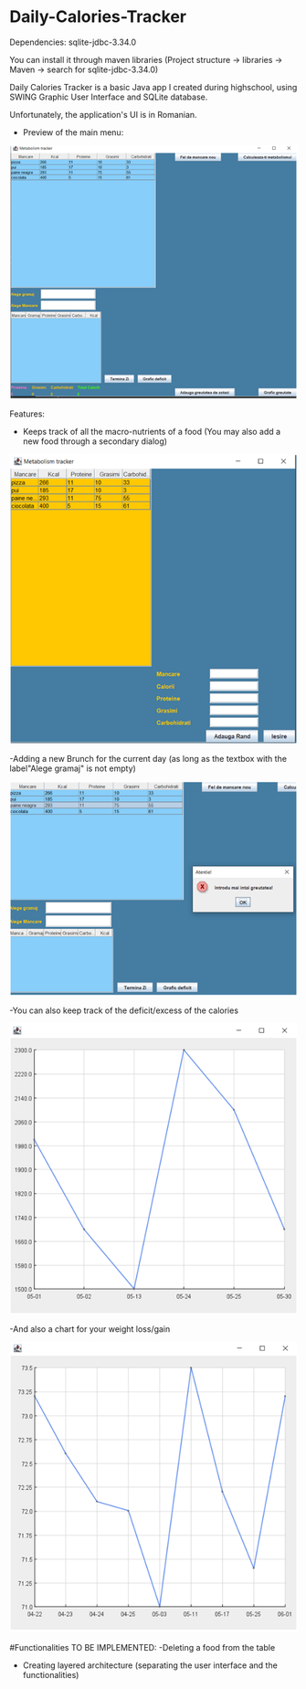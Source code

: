 # Daily-Calories-Tracker

Dependencies:
sqlite-jdbc-3.34.0

You can install it through maven libraries
(Project structure -> libraries -> Maven -> search for sqlite-jdbc-3.34.0)


Daily Calories Tracker is a basic Java app I created during highschool, using SWING Graphic User
Interface and SQLite database.

Unfortunately, the application's UI is in Romanian.

- Preview of the main menu:

![mainMenu](https://github.com/teomdn01/Calories-Tracker/blob/main/Readme%20IMAGES/mainMenu.png?raw=true)

Features:
- Keeps track of all the macro-nutrients of a food
 (You may also add a new food through a secondary dialog)

 ![addFoodImage](https://github.com/teomdn01/Calories-Tracker/blob/main/Readme%20IMAGES/addFood.png?raw=true)

 -Adding a new Brunch for the current day (as long as the textbox with the label"Alege gramaj" is not empty)

 ![addBrunchImage](https://github.com/teomdn01/Calories-Tracker/blob/main/Readme%20IMAGES/addBrunch.png?raw=true)

 -You can also keep track of the deficit/excess of the calories

 ![caloriesChartImage](https://github.com/teomdn01/Calories-Tracker/blob/main/Readme%20IMAGES/caloriesChart.png?raw=true)

 -And also a chart for your weight loss/gain

 ![weightChartImage](https://github.com/teomdn01/Calories-Tracker/blob/main/Readme%20IMAGES/weightChart.png?raw=true)

 #Functionalities TO BE IMPLEMENTED:
 -Deleting a food from the table
 - Creating layered architecture (separating the user interface and the functionalities)
